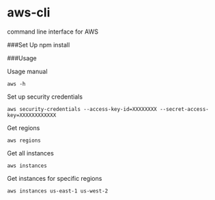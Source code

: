 aws-cli
=======

command line interface for AWS


###Set Up
npm install

###Usage

Usage manual
```
aws -h
```

Set up security credentials
```
aws security-credentials --access-key-id=XXXXXXXX --secret-access-key=XXXXXXXXXXXX
```

Get regions
```
aws regions
```


Get all instances
```
aws instances
```


Get instances for specific regions
```
aws instances us-east-1 us-west-2
```